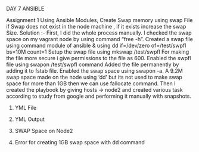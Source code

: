 DAY 7 ANSIBLE

Assignment 1
Using Ansible Modules, Create Swap memory using swap File if Swap does not exist in the node machine , if it exists increase the swap Size.
Solution :-
First, I did the whole process manually.
I checked the swap space on my vagrant node by using command “free -h”.
Created a swap file using command  module of ansible & using
dd if=/dev/zero of=/test/swpfl bs=10M count=1
Setup the swap file using
mkswap /test/swpfl
For making the file more secure i give permissions to the file as 600.
Enabled the swpfl file using  swapon /test/swpfl command
Added the file permanently by adding it to fstab file.
Enabled the swap space using swapon -a.
A 9.2M swap space made on the node using ‘dd’ but its not used to make swap space for more than 1GB then we can use fallocate command.
Then I created the playbook by giving hosts -> node2 and created various task according to study from google and performing it manually with snapshots.





1. YML File


2. YML Output


3. SWAP Space on Node2


4. Error for creating 1GB swap space with dd command